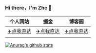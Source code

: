 ### Hi there，I'm Zhc 👋

|  个人网站   | 掘金  |博客园 |
|  ----  | ----  | --- |
| [✈️点我直达](https://www.zhaohongcheng.com) | [✈️点我直达](https://www.cnblogs.com/zhaohongcheng/)|[✈️点我直达](https://juejin.im/user/3843548384069741)|




[![Anurag's github stats](https://github-readme-stats.vercel.app/api?username=Tzlibai)](https://github.com/anuraghazra/github-readme-stats)

